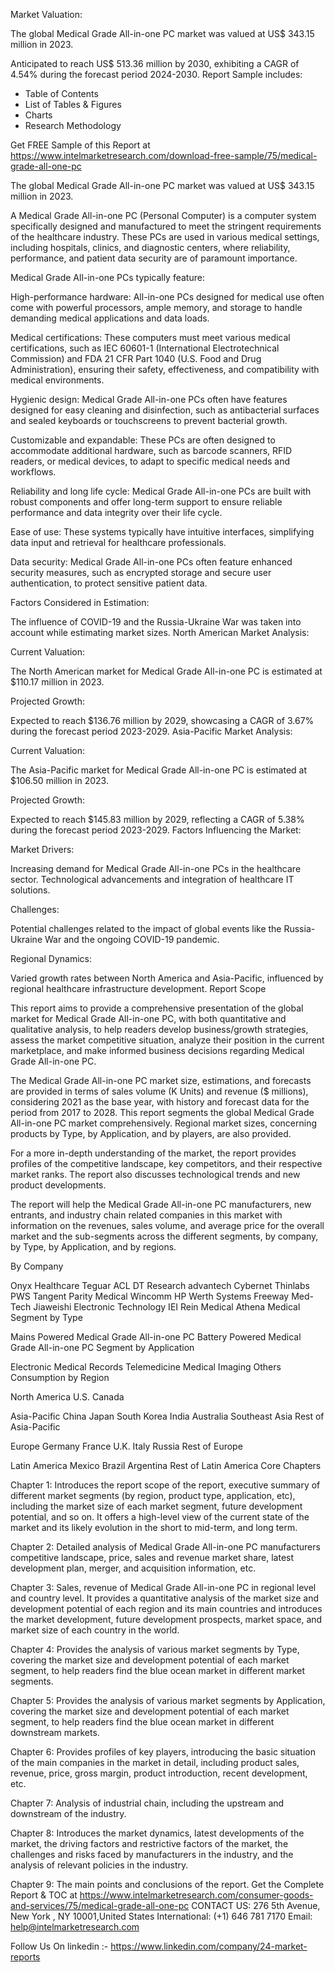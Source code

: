 Market Valuation:



The global Medical Grade All-in-one PC market was valued at US$ 343.15 million in 2023.

Anticipated to reach US$ 513.36 million by 2030, exhibiting a CAGR of 4.54% during the forecast period 2024-2030.
Report Sample includes:
- Table of Contents
- List of Tables & Figures
- Charts
- Research Methodology

Get FREE Sample of this Report at https://www.intelmarketresearch.com/download-free-sample/75/medical-grade-all-one-pc


The global Medical Grade All-in-one PC market was valued at US$ 343.15 million in 2023.



A Medical Grade All-in-one PC (Personal Computer) is a computer system specifically designed and manufactured to meet the stringent requirements of the healthcare industry. These PCs are used in various medical settings, including hospitals, clinics, and diagnostic centers, where reliability, performance, and patient data security are of paramount importance.

Medical Grade All-in-one PCs typically feature:



High-performance hardware: All-in-one PCs designed for medical use often come with powerful processors, ample memory, and storage to handle demanding medical applications and data loads.

Medical certifications: These computers must meet various medical certifications, such as IEC 60601-1 (International Electrotechnical Commission) and FDA 21 CFR Part 1040 (U.S. Food and Drug Administration), ensuring their safety, effectiveness, and compatibility with medical environments.

Hygienic design: Medical Grade All-in-one PCs often have features designed for easy cleaning and disinfection, such as antibacterial surfaces and sealed keyboards or touchscreens to prevent bacterial growth.

Customizable and expandable: These PCs are often designed to accommodate additional hardware, such as barcode scanners, RFID readers, or medical devices, to adapt to specific medical needs and workflows.

Reliability and long life cycle: Medical Grade All-in-one PCs are built with robust components and offer long-term support to ensure reliable performance and data integrity over their life cycle.

Ease of use: These systems typically have intuitive interfaces, simplifying data input and retrieval for healthcare professionals.

Data security: Medical Grade All-in-one PCs often feature enhanced security measures, such as encrypted storage and secure user authentication, to protect sensitive patient data.



Factors Considered in Estimation:



The influence of COVID-19 and the Russia-Ukraine War was taken into account while estimating market sizes.
North American Market Analysis:



Current Valuation:



The North American market for Medical Grade All-in-one PC is estimated at $110.17 million in 2023.


Projected Growth:



Expected to reach $136.76 million by 2029, showcasing a CAGR of 3.67% during the forecast period 2023-2029.
Asia-Pacific Market Analysis:



Current Valuation:



The Asia-Pacific market for Medical Grade All-in-one PC is estimated at $106.50 million in 2023.


Projected Growth:



Expected to reach $145.83 million by 2029, reflecting a CAGR of 5.38% during the forecast period 2023-2029.
Factors Influencing the Market:



Market Drivers:



Increasing demand for Medical Grade All-in-one PCs in the healthcare sector.
Technological advancements and integration of healthcare IT solutions.


Challenges:



Potential challenges related to the impact of global events like the Russia-Ukraine War and the ongoing COVID-19 pandemic.


Regional Dynamics:



Varied growth rates between North America and Asia-Pacific, influenced by regional healthcare infrastructure development.
Report Scope



This report aims to provide a comprehensive presentation of the global market for Medical Grade All-in-one PC, with both quantitative and qualitative analysis, to help readers develop business/growth strategies, assess the market competitive situation, analyze their position in the current marketplace, and make informed business decisions regarding Medical Grade All-in-one PC.



The Medical Grade All-in-one PC market size, estimations, and forecasts are provided in terms of sales volume (K Units) and revenue ($ millions), considering 2021 as the base year, with history and forecast data for the period from 2017 to 2028. This report segments the global Medical Grade All-in-one PC market comprehensively. Regional market sizes, concerning products by Type, by Application, and by players, are also provided.



For a more in-depth understanding of the market, the report provides profiles of the competitive landscape, key competitors, and their respective market ranks. The report also discusses technological trends and new product developments.



The report will help the Medical Grade All-in-one PC manufacturers, new entrants, and industry chain related companies in this market with information on the revenues, sales volume, and average price for the overall market and the sub-segments across the different segments, by company, by Type, by Application, and by regions.

By Company



Onyx Healthcare
Teguar
ACL
DT Research
advantech
Cybernet
Thinlabs
PWS
Tangent
Parity Medical
Wincomm
HP
Werth Systems
Freeway Med-Tech
Jiaweishi Electronic Technology
IEI
Rein Medical
Athena Medical
Segment by Type



Mains Powered Medical Grade All-in-one PC
Battery Powered Medical Grade All-in-one PC
Segment by Application



Electronic Medical Records
Telemedicine
Medical Imaging
Others
Consumption by Region



North America
U.S.
Canada


Asia-Pacific
China
Japan
South Korea
India
Australia
Southeast Asia
Rest of Asia-Pacific


Europe
Germany
France
U.K.
Italy
Russia
Rest of Europe


Latin America
Mexico
Brazil
Argentina
Rest of Latin America
Core Chapters



Chapter 1: Introduces the report scope of the report, executive summary of different market segments (by region, product type, application, etc), including the market size of each market segment, future development potential, and so on. It offers a high-level view of the current state of the market and its likely evolution in the short to mid-term, and long term.


Chapter 2: Detailed analysis of Medical Grade All-in-one PC manufacturers competitive landscape, price, sales and revenue market share, latest development plan, merger, and acquisition information, etc.


Chapter 3: Sales, revenue of Medical Grade All-in-one PC in regional level and country level. It provides a quantitative analysis of the market size and development potential of each region and its main countries and introduces the market development, future development prospects, market space, and market size of each country in the world.


Chapter 4: Provides the analysis of various market segments by Type, covering the market size and development potential of each market segment, to help readers find the blue ocean market in different market segments.


Chapter 5: Provides the analysis of various market segments by Application, covering the market size and development potential of each market segment, to help readers find the blue ocean market in different downstream markets.


Chapter 6: Provides profiles of key players, introducing the basic situation of the main companies in the market in detail, including product sales, revenue, price, gross margin, product introduction, recent development, etc.


Chapter 7: Analysis of industrial chain, including the upstream and downstream of the industry.


Chapter 8: Introduces the market dynamics, latest developments of the market, the driving factors and restrictive factors of the market, the challenges and risks faced by manufacturers in the industry, and the analysis of relevant policies in the industry.


Chapter 9: The main points and conclusions of the report.
Get the Complete Report & TOC at https://www.intelmarketresearch.com/consumer-goods-and-services/75/medical-grade-all-one-pc
CONTACT US:
276 5th Avenue, New York , NY 10001,United States
International: (+1) 646 781 7170
Email: help@intelmarketresearch.com

Follow Us On linkedin :- https://www.linkedin.com/company/24-market-reports
